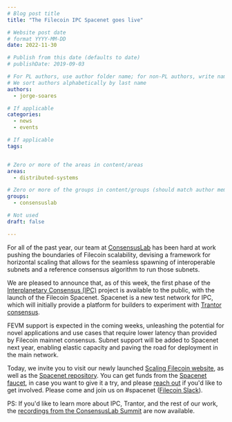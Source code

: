 ```yaml
---
# Blog post title
title: "The Filecoin IPC Spacenet goes live"

# Website post date
# format YYYY-MM-DD
date: 2022-11-30

# Publish from this date (defaults to date)
# publishDate: 2019-09-03

# For PL authors, use author folder name; for non-PL authors, write name as in paper within ""
# We sort authors alphabetically by last name
authors:
  - jorge-soares

# If applicable
categories:
  - news
  - events

# If applicable
tags:


# Zero or more of the areas in content/areas
areas:
  - distributed-systems

# Zero or more of the groups in content/groups (should match author membership)
groups:
  - consensuslab

# Not used
draft: false

---
```


For all of the past year, our team at [ConsensusLab](/groups/consensuslab) has been hard at work pushing the boundaries of Filecoin scalability, devising a framework for horizontal scaling that allows for the seamless spawning of interoperable subnets and a reference consensus algorithm to run those subnets.

We are pleased to announce that, as of this week, the first phase of the [Interplanetary Consensus (IPC)](https://github.com/protocol/ConsensusLab/blob/main/specs/hierarchical_consensus.md) project is available to the public, with the launch of the Filecoin Spacenet. Spacenet is a new test network for IPC, which will initially provide a platform for builders to experiment with [Trantor consensus](https://github.com/protocol/ConsensusLab/blob/main/specs/trantor.md).

FEVM support is expected in the coming weeks, unleashing the potential for novel applications and use cases that require lower latency than provided by Filecoin mainnet consensus. Subnet support will be added to Spacenet next year, enabling elastic capacity and paving the road for deployment in the main network.

Today, we invite you to visit our newly launched [Scaling Filecoin website](https://fil.space/), as well as the [Spacenet repository](https://github.com/consensus-shipyard/spacenet). You can get funds from the [Spacenet faucet](https://spacenet.consensus.ninja/), in case you want to give it a try, and please [reach out](https://forms.gle/b1bKWonBEsnCS7pv8) if you'd like to get involved. Please come and join us on #spacenet ([Filecoin Slack](https://filecoin.io/slack)).

PS: If you'd like to learn more about IPC, Trantor, and the rest of our work, the [recordings from the ConsensusLab Summit](https://www.consensuslabsummit.io/videos) are now available.
